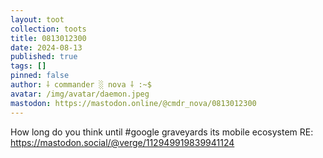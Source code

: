 ```yaml
---
layout: toot
collection: toots
title: 0813012300
date: 2024-08-13
published: true
tags: []
pinned: false
author: ⸸ commander ░ nova ⸸ :~$
avatar: /img/avatar/daemon.jpeg
mastodon: https://mastodon.online/@cmdr_nova/0813012300
---
```


How long do you think until #google graveyards its mobile ecosystem RE: https://mastodon.social/@verge/112949919839941124
